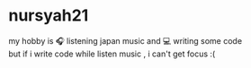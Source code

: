 # nursyah21
<p>
my hobby is 🎧 listening japan music and 💻 writing some code<br>
but if i write code while listen music , i can't get focus :(
</p>
